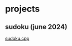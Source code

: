 # projects
## sudoku (june 2024)
[sudoku.cpp](https://github.com/melfdebt/projects/blob/main/sudoku.cpp)
